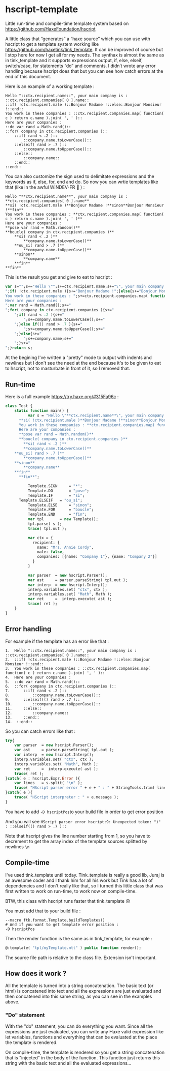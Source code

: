 # hscript-template
Little run-time and compile-time template system based on https://github.com/HaxeFoundation/hscript

A little class that “generates” a “haxe source” which you can use with hscript to get a template system working like https://github.com/haxetink/tink_template.
It can be improved of course but I stop here for now I get all for my needs.
The synthax is almost the same as in tink_template and it supports expressions output, if, else, elseif, switch/case, for statements “do” and comments.
I didn’t wrote any error handling because hscript does that but you can see how catch errors at the end of this document.

Here is an example of a working template :
```
Hello "::ctx.recipient.name::", your main company is : ::ctx.recipient.companies[ 0 ].name::
::if( !ctx.recipient.male )::Bonjour Madame !::else::Bonjour Monsieur !::end::
You work in these companies : ::ctx.recipient.companies.map( function( c ) return c.name ).join( ', ' )::
Here are your companies :
::do var rand = Math.rand()::
::for( company in ctx.recipient.companies )::
	::if( rand < .2 )::
		::company.name.toLowerCase()::
	::elseif( rand > .7 )::
		::company.name.toUpperCase()::
	::else::
		::company.name::
	::end::
::end::
```

You can also customize the sign used to delimitate expressions and the keywords as if, else, for, end and do.
So now you can wrtie templates like that (like in the awful WINDEV-FR :rofl: ) :
```
Hello "**ctx.recipient.name**", your main company is : **ctx.recipient.companies[ 0 ].name**
**si( !ctx.recipient.male )**Bonjour Madame !**sinon**Bonjour Monsieur !**fin**
You work in these companies : **ctx.recipient.companies.map( function( c ) return c.name ).join( ', ' )**
Here are your companies :
**pose var rand = Math.random()**
**boucle( company in ctx.recipient.companies )**
	**si( rand < .2 )**
		**company.name.toLowerCase()**
	**ou_si( rand > .7 )**
		**company.name.toUpperCase()**
	**sinon**
		**company.name**
	**fin**
**fin**
```
This is the result you get and give to eat to hscript : 
```haxe
var s="";s+="Hello \"";s+=ctx.recipient.name;s+="\", your main company is : ";s+=ctx.recipient.companies[ 0 ].name;s+="
";if( !ctx.recipient.male ){s+="Bonjour Madame !";}else{s+="Bonjour Monsieur !";}s+="
You work in these companies : ";s+=ctx.recipient.companies.map( function( c ) return c.name ).join( ', ' );s+="
Here are your companies :
";var rand = Math.rand();s+="
";for( company in ctx.recipient.companies ){s+="
	";if( rand < .2 ){s+="
		";s+=company.name.toLowerCase();s+="
	";}else if(() rand > .7 ){s+="
		";s+=company.name.toUpperCase();s+="
	";}else{s+="
		";s+=company.name;s+="
	";}s+="
";}return s;
```
At the begining I've written a "pretty" mode to output with indents and newlines but I don't see the need at the end because it's to be given to eat to hscript, not to masturbate in front of it, so I removed that.

## Run-time

Here is a full example https://try.haxe.org/#315Fa96c :
```haxe
class Test {
	static function main() {
          var s = "Hello \"**ctx.recipient.name**\", your main company is : **ctx.recipient.companies[ 0 ].name**
      **si( !ctx.recipient.male )**Bonjour Madame !**sinon**Bonjour Monsieur !**fin**
      You work in these companies : **ctx.recipient.companies.map( function( c ) return c.name ).join( ', ' )**
      Here are your companies :
      **pose var rand = Math.random()**
      **boucle( company in ctx.recipient.companies )**
        **si( rand < .2 )**
		**company.name.toLowerCase()**
	**ou_si( rand > .7 )**
		**company.name.toUpperCase()**
	**sinon**
		**company.name**
	**fin**
      **fin**";

          Template.SIGN		= "*";
          Template.DO		= "pose";
          Template.IF		= "si";
	  Template.ELSEIF	= "ou_si";
          Template.ELSE		= "sinon";
          Template.FOR		= "boucle";
          Template.END		= "fin";
          var tpl		= new Template();
          tpl.parse( s );
          trace( tpl.out );

          var ctx = {
            recipient: {
              name: "Mrs. Annie Cordy",
              male: false,
              companies: [{name: "Company 1"}, {name: "Company 2"}]
            }
          }

          var parser  = new hscript.Parser();
          var ast     = parser.parseString( tpl.out );
          var interp  = new hscript.Interp();
          interp.variables.set( "ctx", ctx );
          interp.variables.set( "Math", Math );
          var ret     =  interp.execute( ast );
          trace( ret );
	}
}
```
## Error handling

For example if the template has an error like that :
```
1.  Hello "::ctx.recipient.name::", your main company is : ::ctx.recipient.companies[ 0 ].name::
2.  ::if( !ctx.recipient.male )::Bonjour Madame !::else::Bonjour Monsieur !::end::
3.  You work in these companies : ::ctx.recipient.companies.map( function( c ) return c.name ).join( ', ' )::
4.  Here are your companies :
5.  ::do var rand = Math.rand()::
6.  ::for( company in ctx.recipient.companies )::
7.  	::if( rand < .2 )::
8.  		::company.name.toLowerCase()::
9.  	::elseif(() rand > .7 )::
10.  		::company.name.toUpperCase()::
11.  	::else::
12.  		::company.name::
13.  	::end::
14.  ::end::
```
So you can catch errors like that :
```haxe
try{
	var parser	= new hscript.Parser();
	var ast 	= parser.parseString( tpl.out );
	var interp 	= new hscript.Interp();
	interp.variables.set( "ctx", ctx );
	interp.variables.set( "Math", Math );
	var ret		=  interp.execute( ast );
	trace( ret );
}catch( e : hscript.Expr.Error ){
	var lines	= s.split( "\n" );
	trace( "HScript parser error " + e + " : " + StringTools.trim( lines[ e.line - 1 ] ) );
}catch( e ){
	trace( "HScript interpreter : " + e.message );
}
```
You have to add `-D hscriptPos`to your build file in order to get error position

And you will see `HScript parser error hscript:9: Unexpected token: ")" : ::elseif(() rand > .7 )::`

Note that hscript gives the line number starting from 1, so you have to decrement to get the array index of the template sources splitted by newlines `\n`

## Compile-time

I've used tink_template until today. Tink_template is really a good lib, Juraj is an awesome coder and I thank him for all his work but Tink has a lot of dependencies and I don't really like that, so I turned this little class that was first written to work on run-time, to work now on compile-time.

BTW, this class with hscript runs faster that tink_template 😲

You must add that to your build file : 
```
--macro ftk.format.Template.buildTemplates()
# And if you want to get template error position :
-D hscriptPos
```
Then the render function is the same as in tink_template, for example :
```haxe
@:template( "tpl/myTemplate.mtt" ) public function render();
```
The source file path is relative to the class file. Extension isn't important.

## How does it work ?

All the template is turned into a string concatenation. The basic text (or html) is concatened into text and all the expressions are just evaluated and then concatened into this same string, as you can see in the examples above.

### "Do" statement

With the "do" statement, you can do everything you want.
Since all the expressions are just evaluated, you can write any Haxe valid expression like let variables, functions and everything that can be evaluated at the place the template is rendered.

On compile-time, the template is rendered so you get a string concatenation that is "injected" in the body of the function. This function just returns this string with the basic text and all the evaluated expressions...
